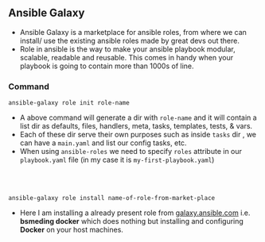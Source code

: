 ## Ansible Galaxy

- Ansible Galaxy is a marketplace for ansible roles, from where we can install/ use the existing ansible roles made by great devs out there.
- Role in ansible is the way to make your ansible playbook modular, scalable, readable and reusable. This comes in handy when your playbook is going to contain more than 1000s of line.

### Command

`ansible-galaxy role init role-name`

- A above command will generate a dir with `role-name` and it will contain a list dir as defaults, files, handlers, meta, tasks, templates, tests, & vars.
- Each of these dir serve their own purposes such as inside `tasks` dir , we can have a `main.yaml` and list our config tasks, etc.
- When using `ansible-roles` we need to specify `roles` attribute in our `playbook.yaml` file (in my case it is `my-first-playbook.yaml`)

<br />
<br />

`ansible-galaxy role install name-of-role-from-market-place`

- Here I am installing a already present role from [galaxy.ansible.com](galaxy.ansible.com) i.e. **bsmeding docker** which does nothing but installing and configuring **Docker** on your host machines.